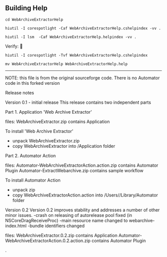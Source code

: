 
## Building Help

```
cd WebArchiveExtractorHelp
```

```
hiutil -I corespotlight -Caf WebArchiveExtractorHelp.cshelpindex -vv .
```

```
hiutil -I lsm  -Caf WebArchiveExtractorHelp.helpindex -vv .
```

Verify:

```
hiutil -I corespotlight -Tvf WebArchiveExtractorHelp.cshelpindex
```

```
mv WebArchiveExtractorHelp WebArchiveExtractorHelp.help
```

--- 

NOTE: this file is from the original sourceforge code. There is no Automator code in this forked version

Release notes

Version 0.1 - initial release 
This release contains two independent parts

Part 1. Application 'Web Archive Extractor'

files:
WebArchiveExtractor.zip contains Application

To install 'Web Archive Extractor'
 - unpack WebArchiveExtractor.zip
  - copy WebArchiveExtractor into /Application folder 


Part 2. Automator Action

files:
Automator-WebArchiveExtractorAction.action.zip  contains Automator Plugin
Automator-ExtractWebarchive.zip contains sample workflow

To install Automator Action 
 - unpack zip 
 - copy WebArchiveExtractorAction.action into  /Users/<your username>/Library/Automator folder


Version 0.2
Version 0.2 improves stability and addresses a number of other minor issues.
-crash on releasing of autorelease pool fixed (in NSCoreDragReceiveProc)
-main resource name changed to webarchive-index.html
-bundle identifiers changed

files:
WebArchiveExtractor.0.2.zip  contains Application
Automator-WebArchiveExtractorAction.0.2.action.zip  contains Automator Plugin

.
